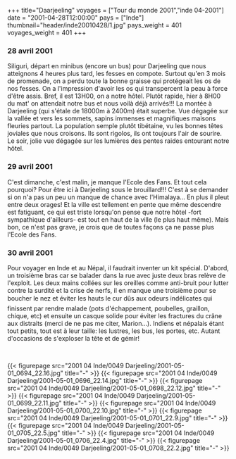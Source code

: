 +++
title="Daarjeeling"
voyages = ["Tour du monde 2001","inde 04-2001"]
date = "2001-04-28T12:00:00"
pays = ["Inde"]
thumbnail="header/inde20010428/1.jpg"
pays_weight = 401
voyages_weight = 401
+++
### 28 avril 2001

Siliguri, départ en minibus (encore un bus) pour Darjeeling que nous atteignons 
4 heures plus tard, les fesses en compote. Surtout qu'en 3 mois de promenade, 
on a perdu toute la bonne graisse qui protégeait les os de nos fesses. On a 
l'impression d'avoir les os qui transpercent la peau à force d'être assis. Bref, 
il est 13H00, on a notre hôtel. Plutôt rapide, hier à 8H00 du mat' on attendait 
notre bus et nous voilà déjà arrivés!!! La montée à Darjeeling (qui s'étale 
de 18000m à 2400m) était superbe. Vue dégagée sur la vallée et vers les sommets, 
sapins immenses et magnifiques maisons fleuries partout. La population semple 
plutôt tibétaine, vu les bonnes têtes joviales que nous croisons. Ils sont rigolos, 
ils ont toujours l'air de sourire. Le soir, jolie vue dégagée sur les lumières 
des pentes raides entourant notre hôtel. 

### 29 avril 2001

C'est dimanche, c'est malin, je manque l'Ecole des Fans. Et tout cela pourquoi? 
Pour être ici à Darjeeling sous le brouillard!!! C'est à se demander si on n'a 
pas un peu un manque de chance avec l'Himalaya... En plus il pleut entre deux 
orages! Et la ville est tellement en pente que même descendre est fatiguant, 
ce qui est triste lorsqu'on pense que notre hôtel -fort sympathique d'ailleurs- 
est tout en haut de la ville (le plus haut même). Mais bon, ce n'est pas grave, 
je crois que de toutes façons ça ne passe plus l'Ecole des Fans.

### 30 avril 2001

Pour voyager en Inde et au Népal, il faudrait inventer un kit spécial. D'abord, 
un troisième bras car se balader dans la rue avec juste deux bras relève de 
l'exploit. Les deux mains collées sur les oreilles comme anti-bruit pour lutter 
contre la surdité et la crise de nerfs, il en manque une troisième pour se boucher 
le nez et éviter les hauts le cur dûs aux odeurs indélicates qui finissent 
par rendre malade (pots d'échappement, poubelles, graillon, chique, etc) et 
ensuite un casque solide pour éviter les fractures du crâne aux distraits (merci 
de ne pas me citer, Marion...). Indiens et népalais étant tout petits, tout 
est à leur taille: les lustres, les bus, les portes, etc. Autant d'occasions 
de s'exploser la tête et de gémir!

&nbsp;


<div id="TOTO">{{< figurepage src="2001 04 Inde/0049 Darjeeling/2001-05-01_0694_22.16.jpg" title="-"  >}}
{{< figurepage src="2001 04 Inde/0049 Darjeeling/2001-05-01_0696_22.14.jpg" title="-"  >}}
{{< figurepage src="2001 04 Inde/0049 Darjeeling/2001-05-01_0698_22.12.jpg" title="-"  >}}
{{< figurepage src="2001 04 Inde/0049 Darjeeling/2001-05-01_0699_22.11.jpg" title="-"  >}}
{{< figurepage src="2001 04 Inde/0049 Darjeeling/2001-05-01_0700_22.10.jpg" title="-"  >}}
{{< figurepage src="2001 04 Inde/0049 Darjeeling/2001-05-01_0701_22.9.jpg" title="-"  >}}
{{< figurepage src="2001 04 Inde/0049 Darjeeling/2001-05-01_0705_22.5.jpg" title="-"  >}}
{{< figurepage src="2001 04 Inde/0049 Darjeeling/2001-05-01_0706_22.4.jpg" title="-"  >}}
{{< figurepage src="2001 04 Inde/0049 Darjeeling/2001-05-01_0708_22.2.jpg" title="-"  >}}
</DIV>

